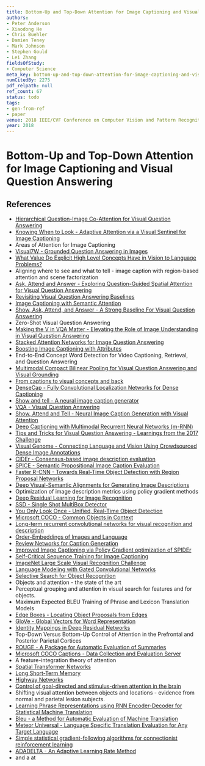 ```yaml
---
title: Bottom-Up and Top-Down Attention for Image Captioning and Visual Question Answering
authors:
- Peter Anderson
- Xiaodong He
- Chris Buehler
- Damien Teney
- Mark Johnson
- Stephen Gould
- Lei Zhang
fieldsOfStudy:
- Computer Science
meta_key: bottom-up-and-top-down-attention-for-image-captioning-and-visual-question-answering
numCitedBy: 2275
pdf_relpath: null
ref_count: 67
status: todo
tags:
- gen-from-ref
- paper
venue: 2018 IEEE/CVF Conference on Computer Vision and Pattern Recognition
year: 2018
---
```


# Bottom-Up and Top-Down Attention for Image Captioning and Visual Question Answering

## References

- [Hierarchical Question-Image Co-Attention for Visual Question Answering](./hierarchical-question-image-co-attention-for-visual-question-answering.md)
- [Knowing When to Look - Adaptive Attention via a Visual Sentinel for Image Captioning](./knowing-when-to-look-adaptive-attention-via-a-visual-sentinel-for-image-captioning.md)
- Areas of Attention for Image Captioning
- [Visual7W - Grounded Question Answering in Images](./visual7w-grounded-question-answering-in-images.md)
- [What Value Do Explicit High Level Concepts Have in Vision to Language Problems?](./what-value-do-explicit-high-level-concepts-have-in-vision-to-language-problems.md)
- Aligning where to see and what to tell - image caption with region-based attention and scene factorization
- [Ask, Attend and Answer - Exploring Question-Guided Spatial Attention for Visual Question Answering](./ask-attend-and-answer-exploring-question-guided-spatial-attention-for-visual-question-answering.md)
- [Revisiting Visual Question Answering Baselines](./revisiting-visual-question-answering-baselines.md)
- [Image Captioning with Semantic Attention](./image-captioning-with-semantic-attention.md)
- [Show, Ask, Attend, and Answer - A Strong Baseline For Visual Question Answering](./show-ask-attend-and-answer-a-strong-baseline-for-visual-question-answering.md)
- Zero-Shot Visual Question Answering
- [Making the V in VQA Matter - Elevating the Role of Image Understanding in Visual Question Answering](./making-the-v-in-vqa-matter-elevating-the-role-of-image-understanding-in-visual-question-answering.md)
- [Stacked Attention Networks for Image Question Answering](./stacked-attention-networks-for-image-question-answering.md)
- [Boosting Image Captioning with Attributes](./boosting-image-captioning-with-attributes.md)
- End-to-End Concept Word Detection for Video Captioning, Retrieval, and Question Answering
- [Multimodal Compact Bilinear Pooling for Visual Question Answering and Visual Grounding](./multimodal-compact-bilinear-pooling-for-visual-question-answering-and-visual-grounding.md)
- [From captions to visual concepts and back](./from-captions-to-visual-concepts-and-back.md)
- [DenseCap - Fully Convolutional Localization Networks for Dense Captioning](./densecap-fully-convolutional-localization-networks-for-dense-captioning.md)
- [Show and tell - A neural image caption generator](./show-and-tell-a-neural-image-caption-generator.md)
- [VQA - Visual Question Answering](./vqa-visual-question-answering.md)
- [Show, Attend and Tell - Neural Image Caption Generation with Visual Attention](./show-attend-and-tell-neural-image-caption-generation-with-visual-attention.md)
- [Deep Captioning with Multimodal Recurrent Neural Networks (m-RNN)](./deep-captioning-with-multimodal-recurrent-neural-networks-m-rnn.md)
- [Tips and Tricks for Visual Question Answering - Learnings from the 2017 Challenge](./tips-and-tricks-for-visual-question-answering-learnings-from-the-2017-challenge.md)
- [Visual Genome - Connecting Language and Vision Using Crowdsourced Dense Image Annotations](./visual-genome-connecting-language-and-vision-using-crowdsourced-dense-image-annotations.md)
- [CIDEr - Consensus-based image description evaluation](./cider-consensus-based-image-description-evaluation.md)
- [SPICE - Semantic Propositional Image Caption Evaluation](./spice-semantic-propositional-image-caption-evaluation.md)
- [Faster R-CNN - Towards Real-Time Object Detection with Region Proposal Networks](./faster-r-cnn-towards-real-time-object-detection-with-region-proposal-networks.md)
- [Deep Visual-Semantic Alignments for Generating Image Descriptions](./deep-visual-semantic-alignments-for-generating-image-descriptions.md)
- Optimization of image description metrics using policy gradient methods
- [Deep Residual Learning for Image Recognition](./deep-residual-learning-for-image-recognition.md)
- [SSD - Single Shot MultiBox Detector](./ssd-single-shot-multibox-detector.md)
- [You Only Look Once - Unified, Real-Time Object Detection](./you-only-look-once-unified-real-time-object-detection.md)
- [Microsoft COCO - Common Objects in Context](./microsoft-coco-common-objects-in-context.md)
- [Long-term recurrent convolutional networks for visual recognition and description](./long-term-recurrent-convolutional-networks-for-visual-recognition-and-description.md)
- [Order-Embeddings of Images and Language](./order-embeddings-of-images-and-language.md)
- [Review Networks for Caption Generation](./review-networks-for-caption-generation.md)
- [Improved Image Captioning via Policy Gradient optimization of SPIDEr](./improved-image-captioning-via-policy-gradient-optimization-of-spider.md)
- [Self-Critical Sequence Training for Image Captioning](./self-critical-sequence-training-for-image-captioning.md)
- [ImageNet Large Scale Visual Recognition Challenge](./imagenet-large-scale-visual-recognition-challenge.md)
- [Language Modeling with Gated Convolutional Networks](./language-modeling-with-gated-convolutional-networks.md)
- [Selective Search for Object Recognition](./selective-search-for-object-recognition.md)
- Objects and attention - the state of the art
- Perceptual grouping and attention in visual search for features and for objects.
- Maximum Expected BLEU Training of Phrase and Lexicon Translation Models
- [Edge Boxes - Locating Object Proposals from Edges](./edge-boxes-locating-object-proposals-from-edges.md)
- [GloVe - Global Vectors for Word Representation](./glove-global-vectors-for-word-representation.md)
- [Identity Mappings in Deep Residual Networks](./identity-mappings-in-deep-residual-networks.md)
- Top-Down Versus Bottom-Up Control of Attention in the Prefrontal and Posterior Parietal Cortices
- [ROUGE - A Package for Automatic Evaluation of Summaries](./rouge-a-package-for-automatic-evaluation-of-summaries.md)
- [Microsoft COCO Captions - Data Collection and Evaluation Server](./microsoft-coco-captions-data-collection-and-evaluation-server.md)
- A feature-integration theory of attention
- [Spatial Transformer Networks](./spatial-transformer-networks.md)
- [Long Short-Term Memory](./long-short-term-memory.md)
- [Highway Networks](./highway-networks.md)
- [Control of goal-directed and stimulus-driven attention in the brain](./control-of-goal-directed-and-stimulus-driven-attention-in-the-brain.md)
- Shifting visual attention between objects and locations - evidence from normal and parietal lesion subjects.
- [Learning Phrase Representations using RNN Encoder-Decoder for Statistical Machine Translation](./learning-phrase-representations-using-rnn-encoder-decoder-for-statistical-machine-translation.md)
- [Bleu - a Method for Automatic Evaluation of Machine Translation](./bleu-a-method-for-automatic-evaluation-of-machine-translation.md)
- [Meteor Universal - Language Specific Translation Evaluation for Any Target Language](./meteor-universal-language-specific-translation-evaluation-for-any-target-language.md)
- [Simple statistical gradient-following algorithms for connectionist reinforcement learning](./simple-statistical-gradient-following-algorithms-for-connectionist-reinforcement-learning.md)
- [ADADELTA - An Adaptive Learning Rate Method](./adadelta-an-adaptive-learning-rate-method.md)
- and a at
